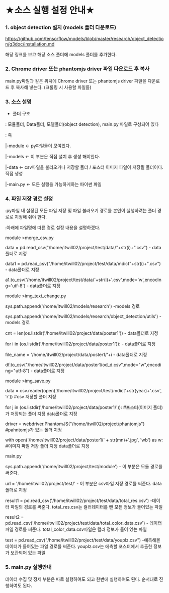★소스 실행 설정 안내★
========================

### 1. object detection 설치 (models 폴더 다운로드)
https://github.com/tensorflow/models/blob/master/research/object_detection/g3doc/installation.md


해당 링크를 보고 해당 소스 폴더에 models 폴더를 추가한다.

### 2. Chrome driver 또는 phantomjs driver 파일 다운로드 후 복사
main.py파일과 같은 위치에 Chrome driver 또는 phantomjs driver 파일을 다운로드 후 복사해 넣는다.
(크롤링 시 사용할 파일들)

### 3. 소스 설명
- 폴더 구조

: 모듈폴더, Data폴더, 모델폴더(object detection), main.py 파일로 구성되어 있다

: 즉

  |-module   <- py파일들이 모여있다.
  
  |-models    <- 이 부분은 직접 설치 후 생성  해야한다.
  
  |-data         <- csv파일을 불러오거나 저장할 폴더 / 포스터 이미지 파일이 저장될 폴더이다. 직접 생성
  
  |-main.py   <- 모든 실행을 가능하게하는 파이썬 파일

### 4. 파일 저장 경로 설정
:py파일 내 설정된 모든 파일 저장 및 파일 불러오기 경로를 본인이 실행하려는 폴더 경로로 지정해 줘야 한다.

:아래에 파일명에 따른 경로 설정 내용을 설명하겠다.

module >merge_csv.py

data = pd.read_csv("/home/itwill02/project/test/data/"+str(i)+".csv")  -  data폴더로 지정

data1 = pd.read_csv("/home/itwill02/project/test/data/mdict"+str(i)+".csv") -  data폴더로 지정

a1.to_csv('/home/itwill02/project/test/data/'+str(i)+'.csv',mode='w',encoding='utf-8')   -  data폴더로 지정


module >img_text_change.py

sys.path.append('/home/itwill02/models/research') -models 경로

sys.path.append('/home/itwill02/models/research/object_detection/utils')  -models 경로

cnt = len(os.listdir('/home/itwill02/project/data/poster1'))   -  data폴더로 지정

for i in (os.listdir('/home/itwill02/project/data/poster1')):   -  data폴더로 지정

file_name = '/home/itwill02/project/data/poster1/'+i   -  data폴더로 지정

df.to_csv("/home/itwill02/project/data/poster1/od_d.csv",mode="w",encoding="utf-8")   -  data폴더로 지정


module >img_save.py

data = csv.reader(open('/home/itwill02/project/test/mdict'+str(year)+'.csv', 'r')) #csv 저장할 폴더 지정

for j in (os.listdir('/home/itwill02/project/data/poster1/')): #포스터(이미지 폴더) 가 저장되는 폴더 지정  data폴더로 지정

driver = webdriver.PhantomJS("/home/itwill02/project/phantomjs")     #pahntomjs가 있는 폴더 지정

with open('/home/itwill02/project/data/poster1/' + str(mn)+'.jpg', 'wb') as w: #이미지 파일 저장 폴더 지정  data폴더로 지정


main.py

sys.path.append('/home/itwill02/project/test/module')  - 이 부분은 모듈 경로를 써준다.

url = '/home/itwill02/project/test/'                                   - 이 부분은 csv파일 저장 경로를 써준다. data폴더로 지정

result1 = pd.read_csv('/home/itwill02/project/test/data/total_res.csv')   -데이터 파일의 경로를 써준다. total_res.csv는 컬러데이터를 뺀 모든 정보가 들어있는 파일

result2 = pd.read_csv('/home/itwill02/project/test/data/total_color_data.csv')   - 데이터 파일 경로를 써준다. total_color_data.csv파일은 컬러 정보가 들어 있는 파일

test = pd.read_csv("/home/itwill02/project/test/data/youplz.csv")  -예측해볼 데이터가 들어있는 파일 경로를 써준다. youplz.csv는 에측할 포스터에서 추츨한 정보가 보관되어 있는 파일


### 5. main.py 실행안내

데이터 수집 및 정제 부분은 따로 실행하여도 되고 한번에 실행하여도 된다.
순서대로 진행하여도 된다.

